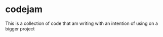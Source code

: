 # codejam
This is a collection of code that am writing with an intention of using on a bigger project
